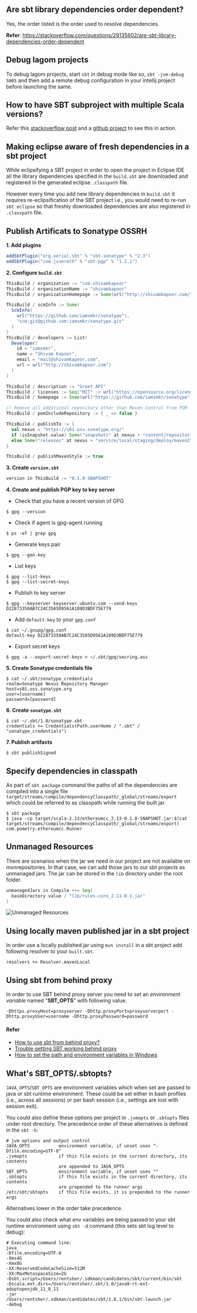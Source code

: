 ## Are sbt library dependencies order dependent?
Yes, the order listed is the order used to resolve dependencies.

**Refer**: https://stackoverflow.com/questions/29135602/are-sbt-library-dependencies-order-dependent

## Debug lagom projects
To debug lagom projects, start `sbt` in debug mode like so, `sbt -jvm-debug 5005` and then add a remote debug configuration in your intellij project before launching the same.

## How to have SBT subproject with multiple Scala versions?
Refer this [stackoverflow post](https://stackoverflow.com/questions/27929272/how-to-have-sbt-subproject-with-multiple-scala-versions) and a [github project](https://github.com/iamsmkr/prime-grpc-scala-akka) to see this in action.

## Making eclipse aware of fresh dependencies in a sbt project
While eclipsifying a SBT project in order to open the project in Eclipse IDE all the library dependencies specified in the `build.sbt` are downloaded and registered in the generated eclipse `.classpath` file.

However every time you add new library dependencies in `build.sbt` it requires re-eclipsification of the SBT project i.e., you would need to re-run `sbt eclipse` so that freshly downloaded dependencies are also registered in `.classpath` file.

## Publish Artificats to Sonatype OSSRH
**1. Add plugins**
```scala
addSbtPlugin("org.xerial.sbt" % "sbt-sonatype" % "2.3")
addSbtPlugin("com.jsuereth" % "sbt-pgp" % "1.1.1")
```

**2. Configure `build.sbt`**
```scala
ThisBuild / organization := "com.shivamkapoor"
ThisBuild / organizationName := "shivamkapoor"
ThisBuild / organizationHomepage := Some(url("http://shivamkapoor.com/"))

ThisBuild / scmInfo := Some(
  ScmInfo(
    url("https://github.com/iamsmkr/sonatype"),
    "scm:git@github.com:iamsmkr/sonatype.git"
  )
)
ThisBuild / developers := List(
  Developer(
    id = "iamsmkr",
    name = "Shivam Kapoor",
    email = "mail@shivamkapoor.com",
    url = url("http://shivamkapoor.com")
  )
)

ThisBuild / description := "Greet API"
ThisBuild / licenses := Seq("MIT" -> url("https://opensource.org/licenses/MIT"))
ThisBuild / homepage := Some(url("https://github.com/iamsmkr/sonatype"))

// Remove all additional repository other than Maven Central from POM
ThisBuild / pomIncludeRepository := { _ => false }

ThisBuild / publishTo := {
  val nexus = "https://s01.oss.sonatype.org/"
  if (isSnapshot.value) Some("snapshots" at nexus + "content/repositories/snapshots")
  else Some("releases" at nexus + "service/local/staging/deploy/maven2")
}

ThisBuild / publishMavenStyle := true
```

**3. Create `version.sbt`**
```scala
version in ThisBuild := "0.1.0-SNAPSHOT"
```

**4. Create and publish PGP key to key server**
- Check that you have a recent version of GPG 
```
$ gpg --version
```

- Check if agent is gpg-agent running
```
$ ps -ef | grep gpg 
```

- Generate keys pair
```
$ gpg --gen-key
```

- List keys
```
$ gpg --list-keys
$ gpg --list-secret-keys
```

- Publish to key server
```
$ gpg --keyserver keyserver.ubuntu.com --send-keys D22873350AB7C24C3585D9561A189D3BDF75E779
```

- Add `default-key` to your `gpg.conf`
```
$ cat ~/.gnupg/gpg.conf
default-key D22873350AB7C24C3585D9561A189D3BDF75E779
```

- Export secret keys 
```
$ gpg -a --export-secret-keys > ~/.sbt/gpg/secring.asc
```

**5. Create Sonatype credentials file**
```
$ cat ~/.sbt/sonatype_credentials 
realm=Sonatype Nexus Repository Manager
host=s01.oss.sonatype.org
user=[username]
password=[password]
```

**6. Create `sonatype.sbt`**
```
$ cat ~/.sbt/1.0/sonatype.sbt
credentials += Credentials(Path.userHome / ".sbt" / "sonatype_credentials")
```

**7. Publish artifacts**
```
$ sbt publishSigned
```

## Specify dependencies in classpath
As part of `sbt package` command the paths of all the dependencies are compiled into a single file `target/streams/compile/dependencyClasspath/_global/streams/export` which could be referred to as classpath while running the built jar. 
```
$ sbt package
$ java -cp target/scala-2.13/ethereumcc_2.13-0.1.0-SNAPSHOT.jar:$(cat target/streams/compile/dependencyClasspath/_global/streams/export) com.pometry.ethereumcc.Runner
```

## Unmanaged Resources
There are scenarios when the jar we need in our project are not available on mvnrepositories. In that case, we can add those jars to our sbt projects as unmanaged jars. The jar can be stored in the `lib` directory under the root folder. 
```scala
unmanagedJars in Compile ++= Seq(
  baseDirectory.value / "lib/rules-core_2.11-0.1.jar"
)
```


![Unmanaged Resources]([https://postimg.cc/sMK3NFNF](https://i.postimg.cc/jjYCCt6j/2021-01-26-20-30.png))


## Using locally maven published jar in a sbt project
In order use a locally published jar using `mvn install` in a sbt project add following resolver to your `built.sbt`.
```
resolvers += Resolver.mavenLocal
```

## Using sbt from behind proxy
In order to use SBT behind proxy server you need to set an *environment variable* named "**SBT_OPTS**" with following value.

``` 
-Dhttps.proxyHost=proxyserver -Dhttp.proxyPort=proxyserverport -Dhttp.proxyUser=username -Dhttp.proxyPassword=password
```

#### Refer
- [How to use sbt from behind proxy?](http://stackoverflow.com/questions/13803459/how-to-use-sbt-from-behind-proxy)
- [Trouble getting SBT working behind proxy](https://www.reddit.com/r/scala/comments/4phuxw/trouble_getting_sbt_working_behind_proxy/)
- [How to set the path and environment variables in Windows](http://www.computerhope.com/issues/ch000549.htm)

## What's SBT_OPTS/.sbtopts?
`JAVA_OPTS`/`SBT_OPTS` are environment variables which when set are passed to java or sbt runtime environment. These could be set either in bash profiles (i.e., across all sessions) or per bash session (i.e., settings are lost with session exit).

You could also define these options per project in `.jvmopts` or `.sbtopts` files under root directory. The precedence order of these alternatives is defined in the `sbt -h`:
```
# jvm options and output control
JAVA_OPTS           environment variable, if unset uses "-Dfile.encoding=UTF-8"
.jvmopts            if this file exists in the current directory, its contents
                    are appended to JAVA_OPTS
SBT_OPTS            environment variable, if unset uses ""
.sbtopts            if this file exists in the current directory, its contents
                    are prepended to the runner args
/etc/sbt/sbtopts    if this file exists, it is prepended to the runner args
```

Alternatives lower in the order take precedence.

You could also check what env variables are being passed to your sbt runtime environment using `sbt -d` command (this sets sbt log level to debug):
```
# Executing command line:
java
-Dfile.encoding=UTF-8
-Xms4G
-Xmx8G
-XX:ReservedCodeCacheSize=512M
-XX:MaxMetaspaceSize=2G
-Dsbt.script=/Users/rentsher/.sdkman/candidates/sbt/current/bin/sbt
-Dscala.ext.dirs=/Users/rentsher/.sbt/1.0/java9-rt-ext-adoptopenjdk_11_0_11
-jar
/Users/rentsher/.sdkman/candidates/sbt/1.6.1/bin/sbt-launch.jar
-debug
```
